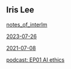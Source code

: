 ## Iris Lee

[notes_of_interlm](public/2024/notes_of_interlm)

[2023-07-26](20230726)

[2021-07-08](20210708)

[podcast: EP01 AI ethics](podcast-player/audio/Ep01-AI-ethics.mp3)


